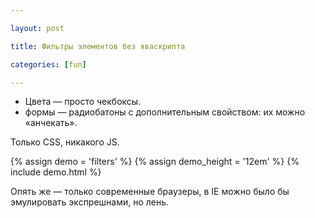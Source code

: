 ```yaml
---

layout: post

title: Фильтры элементов без яваскрипта

categories: [fun]

---
```


- Цвета — просто чекбоксы.
- формы — радиобатоны с дополнительным свойством: их можно «анчекать».

Только CSS, никакого JS.

{% assign demo = 'filters' %}
{% assign demo_height = '12em' %}
{% include demo.html %}

Опять же — только современные браузеры, в IE можно было бы эмулировать экспрешнами, но лень.